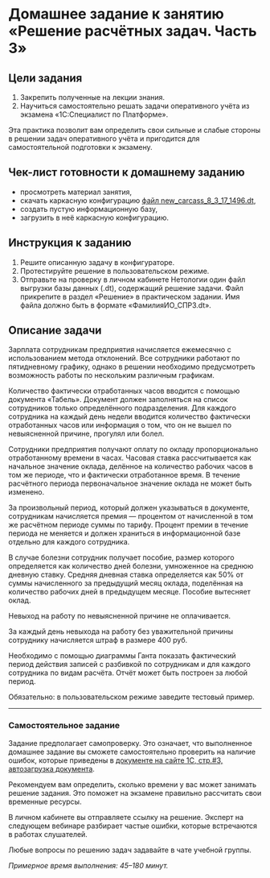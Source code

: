 # Домашнее задание к занятию «Решение расчётных задач. Часть 3»

## Цели задания

1. Закрепить полученные на лекции знания.
2. Научиться самостоятельно решать задачи оперативного учёта из экзамена «1С:Специалист по Платформе».

Эта практика позволит вам определить свои сильные и слабые стороны в решении задач оперативного учёта и пригодится для самостоятельной подготовки к экзамену.

## Чек-лист готовности к домашнему заданию

- просмотреть материал занятия,
- скачать каркасную конфигурацию [файл new_carcass_8_3_17_1496.dt](https://github.com/Bofh82/onec-mid-homeworks/blob/main/OCPS/new_carcass_8_3_17_1496.dt),
- создать пустую информационную базу,
- загрузить в неё каркасную конфигурацию.

## Инструкция к заданию

1. Решите описанную задачу в конфигураторе.
2. Протестируйте решение в пользовательском режиме.
3. Отправьте на проверку в личном кабинете Нетологии один файл выгрузки базы данных (.dt), содержащий решение задачи. Файл прикрепите в раздел «Решение» в практическом задании. Имя файла должно быть в формате «ФамилияИО_СПР3.dt».

## Описание задачи

Зарплата сотрудникам предприятия начисляется ежемесячно с использованием метода отклонений. Все сотрудники работают по пятидневному графику, однако в решении необходимо предусмотреть возможность работы по нескольким различным графикам.

Количество фактически отработанных часов вводится с помощью документа «Табель». Документ должен заполняться на список сотрудников только определённого подразделения. Для каждого сотрудника на каждый день недели вводится количество фактически отработанных часов или информация о том, что он не вышел по невыясненной причине, прогулял или болел.

Сотрудники предприятия получают оплату по окладу пропорционально отработанному времени в часах. Часовая ставка рассчитывается как начальное значение оклада, делённое на количество рабочих часов в том же периоде, что и фактически отработанное время. В течение расчётного периода первоначальное значение оклада не может быть изменено.

За произвольный период, который должен указываться в документе, сотрудникам начисляется премия — процентом от начисленной в том же расчётном периоде суммы по тарифу. Процент премии в течение периода не меняется и должен храниться в информационной базе отдельно для каждого сотрудника.

В случае болезни сотрудник получает пособие, размер которого определяется как количество дней болезни, умноженное на среднюю дневную ставку. Средняя дневная ставка определяется как 50% от суммы начисленного за предыдущий месяц оклада, поделённая на количество рабочих дней в предыдущем месяце. Пособие вытесняет оклад.

Невыход на работу по невыясненной причине не оплачивается.

За каждый день невыхода на работу без уважительной причины сотруднику начисляется штраф в размере 400 руб.

Необходимо с помощью диаграммы Ганта показать фактический период действия записей с разбивкой по сотрудникам и для каждого сотрудника по видам расчёта. Отчёт может быть построен за любой период.

Обязательно: в пользовательском режиме заведите тестовый пример.

------

### Самостоятельное задание 

Задание предполагает самопроверку. Это означает, что выполненное домашнее задание вы сможете самостоятельно проверить на наличие ошибок, которые приведены в [документе на сайте 1С, стр.#3, автозагрузка документа](https://static.1c.ru/rus/partners/training/files/ATT83PL.rtf?356jhteyner67j340).

Рекомендуем вам определить, сколько времени у вас может занимать решение задания. Это поможет на экзамене правильно рассчитать свои временные ресурсы.

В личном кабинете вы отправляете ссылку на решение. Эксперт на следующем вебинаре разбирает частые ошибки, которые встречаются в работах слушателей.

Любые вопросы по решению задач задавайте в чате учебной группы.

*Примерное время выполнения: 45–180 минут.*
